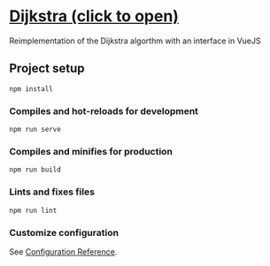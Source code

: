 # [Dijkstra (click to open)](https://bananasmoothii.github.io/dijkstra/)

Reimplementation of the Dijkstra algorthm with an interface in VueJS

## Project setup
```
npm install
```

### Compiles and hot-reloads for development
```
npm run serve
```

### Compiles and minifies for production
```
npm run build
```

### Lints and fixes files
```
npm run lint
```

### Customize configuration
See [Configuration Reference](https://cli.vuejs.org/config/).
